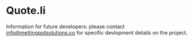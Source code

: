 # Quote.li
Information for future developers: please contact info@meltingpotsolutions.co for specific devlopment details on the project.
